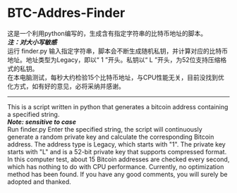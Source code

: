 # BTC-Addres-Finder


这是一个利用python编写的，生成含有指定字符串的比特币地址的脚本。  
***注：对大小写敏感***  
运行 finder.py 输入指定字符串，脚本会不断生成随机私钥，并计算对应的比特币地址。地址类型为Legacy，即以“ 1 ”开头。私钥以“ L ”开头，为52位支持压缩格式的私钥。  
在本电脑测试，每秒大约检验15个比特币地址，与CPU性能无关，目前没找到优化方式，如有好的意见，必将采纳并感谢。  

---

This is a script written in python that generates a bitcoin address containing a specified string.  
***Note: sensitive to case***  
Run finder.py Enter the specified string, the script will continuously generate a random private key and calculate the corresponding Bitcoin address. The address type is Legacy, which starts with "1". The private key starts with "L" and is a 52-bit private key that supports compressed format.  
In this computer test, about 15 Bitcoin addresses are checked every second, which has nothing to do with CPU performance. Currently, no optimization method has been found. If you have any good comments, you will surely be adopted and thanked.  
